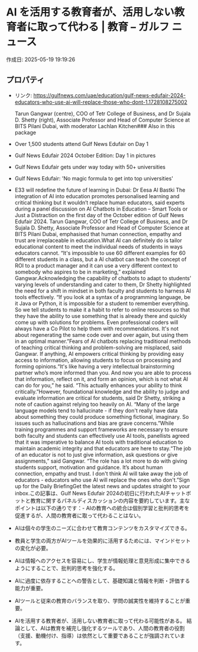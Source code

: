 # AI を活用する教育者が、活用しない教育者に取って代わる | 教育 – ガルフ ニュース

作成日: 2025-05-19 19:19:26

## プロパティ

- リンク: https://gulfnews.com/uae/education/gulf-news-edufair-2024-educators-who-use-ai-will-replace-those-who-dont-1.1728108275002

   Tarun Gangwar (centre), COO of Tetr College of Business, and Dr Sujala D. Shetty (right), Associate Professor and Head of Computer Science at BITS Pilani Dubai, with moderator Lachlan Kitchen### Also in this package
-  Over 1,500 students attend Gulf News Edufair on Day 1 
-  Gulf News Edufair 2024 October Edition: Day 1 in pictures 
-  Gulf News Edufair gets under way today with 50+ universities 
-  Gulf News Edufair: 'No magic formula to get into top universities' 
-  E33 will redefine the future of learning in Dubai: Dr Eesa Al Bastki 
The integration of AI into education promotes personalised learning and critical thinking but it wouldn’t replace human educators, said experts during a panel discussion on AI Chatbots in Education – Smart Tools or Just a Distraction on the first day of the October edition of Gulf News Edufair 2024. Tarun Gangwar, COO of Tetr College of Business, and Dr Sujala D. Shetty, Associate Professor and Head of Computer Science at BITS Pilani Dubai, emphasised that human connection, empathy and trust are irreplaceable in education.What AI can definitely do is tailor educational content to meet the individual needs of students in ways educators cannot. “It's impossible to use 60 different examples for 60 different students in a class, but a AI chatbot can teach the concept of ROI to a product manager and it can use a very different context to somebody who aspires to be in marketing,” explained Gangwar.Acknowledging the capability of chatbots to adapt to students’ varying levels of understanding and cater to them, Dr Shetty highlighted the need for a shift in mindset in both faculty and students to harness AI tools effectively. “If you look at a syntax of a programming language, be it Java or Python, it is impossible for a student to remember everything. So we tell students to make it a habit to refer to online resources so that they have the ability to use something that is already there and quickly come up with solutions for problems. Even professional coders will always have a Co Pilot to help them with recommendations. It's not about regenerating the same code over and over again, but using them in an optimal manner.”Fears of AI chatbots replacing traditional methods of teaching critical thinking and problem-solving are misplaced, said Gangwar. If anything, AI empowers critical thinking by providing easy access to information, allowing students to focus on processing and forming opinions.“It's like having a very intellectual brainstorming partner who’s more informed than you. And now you are able to process that information, reflect on it, and form an opinion, which is not what AI can do for you,” he said. “This actually enhances your ability to think critically.”However, foundational knowledge and the ability to judge and evaluate information are critical for students, said Dr Shetty, striking a note of caution against relying too heavily on AI. “Many of the large language models tend to hallucinate - if they don't really have data about something they could produce something fictional, imaginary. So issues such as hallucinations and bias are grave concerns.”While training programmes and support frameworks are necessary to ensure both faculty and students can effectively use AI tools, panellists agreed that it was imperative to balance AI tools with traditional education to maintain academic integrity and that educators are here to stay.“The job of an educator is not to just give information, ask questions or give assignments,” said Gangwar. “The role has a lot more to do with giving students support, motivation and guidance. It’s about human connection, empathy and trust. I don't think AI will take away the job of educators - educators who use AI will replace the ones who don't.”Sign up for the Daily BriefingGet the latest news and updates straight to your inbox.この記事は、Gulf News Edufair 2024の初日に行われたAIチャットボットと教育に関するパネルディスカッションの内容を要約しています。主なポイントは以下の通りです：- AIの教育への統合は個別学習と批判的思考を促進するが、人間の教育者に取って代わることはない。
- AIは個々の学生のニーズに合わせて教育コンテンツをカスタマイズできる。
- 教員と学生の両方がAIツールを効果的に活用するためには、マインドセットの変化が必要。
- AIは情報へのアクセスを容易にし、学生が情報処理と意見形成に集中できるようにすることで、批判的思考を強化する。
- AIに過度に依存することへの警告として、基礎知識と情報を判断・評価する能力が重要。
- AIツールと従来の教育のバランスを取り、学問の誠実性を維持することが重要。
- AIを活用する教育者が、活用しない教育者に取って代わる可能性がある。
結論として、AIは教育を補完し強化するツールであり、人間の教育者の役割（支援、動機付け、指導）は依然として重要であることが強調されています。